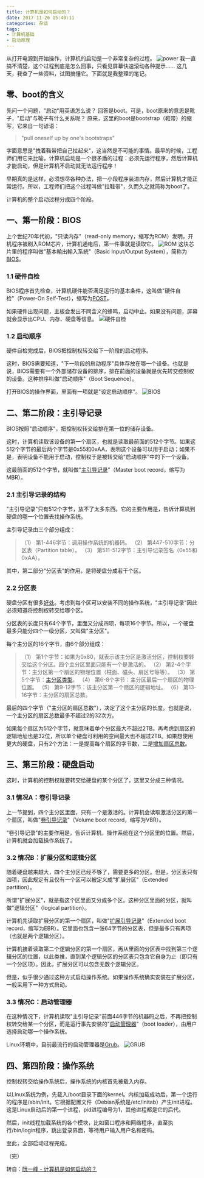 ```yaml
---
title: 计算机是如何启动的？
date: 2017-11-26 15:40:11
categories: 杂谈
tags: 
- 计算机基础
- 启动原理
---
```


从打开电源到开始操作，计算机的启动是一个非常复杂的过程。
![power](http://www.ruanyifeng.com/blogimg/asset/201302/bg2013021501.jpg)
我一直搞不清楚，这个过程到底是怎么回事，只看见屏幕快速滚动各种提示...... 这几天，我查了一些资料，试图搞懂它。下面就是我整理的笔记。

## 零、boot的含义

先问一个问题，"启动"用英语怎么说？
回答是boot。可是，boot原来的意思是靴子，"启动"与靴子有什么关系呢？ 原来，这里的boot是bootstrap（鞋带）的缩写，它来自一句谚语：

> "pull oneself up by one's bootstraps"

字面意思是"拽着鞋带把自己拉起来"，这当然是不可能的事情。最早的时候，工程师们用它来比喻，计算机启动是一个很矛盾的过程：必须先运行程序，然后计算机才能启动，但是计算机不启动就无法运行程序！

早期真的是这样，必须想尽各种办法，把一小段程序装进内存，然后计算机才能正常运行。所以，工程师们把这个过程叫做"拉鞋带"，久而久之就简称为boot了。

计算机的整个启动过程分成四个阶段。

## 一、第一阶段：BIOS

上个世纪70年代初，"只读内存"（read-only memory，缩写为ROM）发明，开机程序被刷入ROM芯片，计算机通电后，第一件事就是读取它。 
![ROM](http://www.ruanyifeng.com/blogimg/asset/201302/bg2013021502.jpg)
这块芯片里的程序叫做"基本輸出輸入系統"（Basic Input/Output System），简称为[BIOS](http://en.wikipedia.org/wiki/BIOS)。

### 1.1 硬件自检

BIOS程序首先检查，计算机硬件能否满足运行的基本条件，这叫做"硬件自检"（Power-On Self-Test），缩写为[POST](http://en.wikipedia.org/wiki/Power-on_self-test)。

如果硬件出现问题，主板会发出不同含义的蜂鸣，启动中止。如果没有问题，屏幕就会显示出CPU、内存、硬盘等信息。
![硬件自检](http://www.ruanyifeng.com/blogimg/asset/201302/bg2013021503.png)

### 1.2 启动顺序

硬件自检完成后，BIOS把控制权转交给下一阶段的启动程序。

这时，BIOS需要知道，"下一阶段的启动程序"具体存放在哪一个设备。也就是说，BIOS需要有一个外部储存设备的排序，排在前面的设备就是优先转交控制权的设备。这种排序叫做"启动顺序"（Boot Sequence）。

打开BIOS的操作界面，里面有一项就是"设定启动顺序"。
![BIOS](http://www.ruanyifeng.com/blogimg/asset/201302/bg2013021504.jpg)

## 二、第二阶段：主引导记录

BIOS按照"启动顺序"，把控制权转交给排在第一位的储存设备。

这时，计算机读取该设备的第一个扇区，也就是读取最前面的512个字节。如果这512个字节的最后两个字节是0x55和0xAA，表明这个设备可以用于启动；如果不是，表明设备不能用于启动，控制权于是被转交给"启动顺序"中的下一个设备。

这最前面的512个字节，就叫做"[主引导记录](http://en.wikipedia.org/wiki/Master_boot_record)"（Master boot record，缩写为MBR）。

### 2.1 主引导记录的结构

"主引导记录"只有512个字节，放不了太多东西。它的主要作用是，告诉计算机到硬盘的哪一个位置去找操作系统。

主引导记录由三个部分组成：
>（1） 第1-446字节：调用操作系统的机器码。
>（2） 第447-510字节：分区表（Partition table）。
>（3） 第511-512字节：主引导记录签名（0x55和0xAA）。

其中，第二部分"分区表"的作用，是将硬盘分成若干个区。

### 2.2 分区表

硬盘分区有很多[好处](http://en.wikipedia.org/wiki/Disk_partitioning#Benefits_of_multiple_partitions)。考虑到每个区可以安装不同的操作系统，"主引导记录"因此必须知道将控制权转交给哪个区。

分区表的长度只有64个字节，里面又分成四项，每项16个字节。所以，一个硬盘最多只能分四个一级分区，又叫做"主分区"。

每个主分区的16个字节，由6个部分组成：

>（1） 第1个字节：如果为0x80，就表示该主分区是激活分区，控制权要转交给这个分区。四个主分区里面只能有一个是激活的。
>（2） 第2-4个字节：主分区第一个扇区的物理位置（柱面、磁头、扇区号等等）。
>（3） 第5个字节：[主分区类型](http://en.wikipedia.org/wiki/Partition_type)。
>（4） 第6-8个字节：主分区最后一个扇区的物理位置。
>（5） 第9-12字节：该主分区第一个扇区的逻辑地址。
>（6） 第13-16字节：主分区的扇区总数。

最后的四个字节（"主分区的扇区总数"），决定了这个主分区的长度。也就是说，一个主分区的扇区总数最多不超过2的32次方。

如果每个扇区为512个字节，就意味着单个分区最大不超过2TB。再考虑到扇区的逻辑地址也是32位，所以单个硬盘可利用的空间最大也不超过2TB。如果想使用更大的硬盘，只有2个方法：一是提高每个扇区的字节数，二是[增加扇区总数](http://en.wikipedia.org/wiki/GUID_Partition_Table)。

## 三、第三阶段：硬盘启动

这时，计算机的控制权就要转交给硬盘的某个分区了，这里又分成三种情况。

### 3.1 情况A：卷引导记录

上一节提到，四个主分区里面，只有一个是激活的。计算机会读取激活分区的第一个扇区，叫做"[卷引导记录](http://en.wikipedia.org/wiki/Volume_Boot_Record)"（Volume boot record，缩写为VBR）。

"卷引导记录"的主要作用是，告诉计算机，操作系统在这个分区里的位置。然后，计算机就会加载操作系统了。

### 3.2 情况B：扩展分区和逻辑分区

随着硬盘越来越大，四个主分区已经不够了，需要更多的分区。但是，分区表只有四项，因此规定有且仅有一个区可以被定义成"扩展分区"（Extended partition）。

所谓"扩展分区"，就是指这个区里面又分成多个区。这种分区里面的分区，就叫做"逻辑分区"（logical partition）。

计算机先读取扩展分区的第一个扇区，叫做"[扩展引导记录](http://en.wikipedia.org/wiki/Extended_partition)"（Extended boot record，缩写为EBR）。它里面也包含一张64字节的分区表，但是最多只有两项（也就是两个逻辑分区）。

计算机接着读取第二个逻辑分区的第一个扇区，再从里面的分区表中找到第三个逻辑分区的位置，以此类推，直到某个逻辑分区的分区表只包含它自身为止（即只有一个分区项）。因此，扩展分区可以包含无数个逻辑分区。

但是，似乎很少通过这种方式启动操作系统。如果操作系统确实安装在扩展分区，一般采用下一种方式启动。

### 3.3 情况C：启动管理器

在这种情况下，计算机读取"主引导记录"前面446字节的机器码之后，不再把控制权转交给某一个分区，而是运行事先安装的"[启动管理器](http://en.wikipedia.org/wiki/Boot_loader#Modern_boot_loaders)"（boot loader），由用户选择启动哪一个操作系统。

Linux环境中，目前最流行的启动管理器是[Grub](http://en.wikipedia.org/wiki/GNU_GRUB)。
![GRUB](http://www.ruanyifeng.com/blogimg/asset/201302/bg2013021505.png)

## 四、第四阶段：操作系统

控制权转交给操作系统后，操作系统的内核首先被载入内存。

以Linux系统为例，先载入/boot目录下面的kernel。内核加载成功后，第一个运行的程序是/sbin/init。它根据配置文件（Debian系统是/etc/initab）产生init进程。这是Linux启动后的第一个进程，pid进程编号为1，其他进程都是它的后代。

然后，init线程加载系统的各个模块，比如窗口程序和网络程序，直至执行/bin/login程序，跳出登录界面，等待用户输入用户名和密码。

至此，全部启动过程完成。

（完）

转自：[阮一峰 - 计算机是如何启动的？
](http://www.ruanyifeng.com/blog/2013/02/booting.html)

